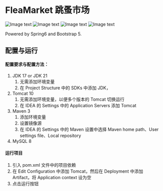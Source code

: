 # FleaMarket 跳蚤市场 

![Image text](https://media.githubusercontent.com/media/Team-FleaMarket/FleaMarket/main/src/main/webapp/static/images/show2.jpg)
![Image text](https://media.githubusercontent.com/media/Team-FleaMarket/FleaMarket/main/src/main/webapp/static/images/show3.jpg)
![Image text](https://media.githubusercontent.com/media/Team-FleaMarket/FleaMarket/main/src/main/webapp/static/images/show4.jpg)
![Image text](https://media.githubusercontent.com/media/Team-FleaMarket/FleaMarket/main/src/main/webapp/static/images/show1.png)

Powered by Spring6 and Bootstrap 5.

## 配置与运行

#### 配置要求与配置方法：
1. JDK 17 or JDK 21 
   1. 无需添加环境变量
   2. 在 Project Structure 中的 SDKs 中添加 JDK，
2. Tomcat 10
   1. 无需添加环境变量，以便多个版本的 Tomcat 切换运行
   2. 在 IDEA 的 Settings 中的 Application Servers 添加 Tomcat
3. Maven 3
   1. 添加环境变量
   2. 设置镜像源
   3. 在 IDEA 的 Settings 中的 Maven 设置中选择 Maven home path、User settings file、Local repository
4. MySQL 8

#### 运行项目
1. 引入 pom.xml 文件中的项目依赖
2. 在 Edit Configuration 中添加 Tomcat，然后在 Deployment 中添加 Artifact，将 Application context 设为空
3. 点击运行按钮
